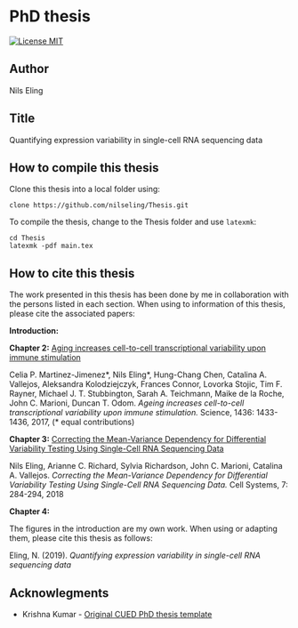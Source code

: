 PhD thesis
========================

[![License MIT](http://img.shields.io/badge/license-MIT-brightgreen.svg)](license.md)

## Author

Nils Eling

## Title

Quantifying expression variability in single-cell RNA sequencing data

## How to compile this thesis

Clone this thesis into a local folder using:

```{bash}
clone https://github.com/nilseling/Thesis.git
```

To compile the thesis, change to the Thesis folder and use `latexmk`:

```{bash}
cd Thesis
latexmk -pdf main.tex
```

## How to cite this thesis

The work presented in this thesis has been done by me in collaboration with the persons listed in each section. 
When using to information of this thesis, please cite the associated papers:

**Introduction:**  

**Chapter 2:** [Aging increases cell-to-cell transcriptional variability upon immune stimulation](http://science.sciencemag.org/content/355/6332/1433)

Celia P. Martinez-Jimenez\*, Nils  Eling\*, Hung-Chang Chen, Catalina A. Vallejos, Aleksandra Kolodziejczyk, Frances Connor, Lovorka Stojic, Tim F. Rayner, Michael J. T. Stubbington, Sarah A. Teichmann, Maike de la Roche, John C. Marioni, Duncan T. Odom.
_Ageing increases cell-to-cell transcriptional variability upon immune stimulation._ Science, 1436: 1433-1436, 2017, (\* equal contributions)

**Chapter 3:** [Correcting the Mean-Variance Dependency for Differential Variability Testing Using Single-Cell RNA Sequencing Data](https://www.cell.com/cell-systems/fulltext/S2405-4712(18)30278-3)

Nils Eling, Arianne C. Richard, Sylvia Richardson, John C. Marioni, Catalina A. Vallejos. 
_Correcting the Mean-Variance Dependency for Differential Variability Testing Using Single-Cell RNA Sequencing Data._ Cell Systems, 7: 284-294, 2018 

**Chapter 4:**

The figures in the introduction are my own work. 
When using or adapting them, please cite this thesis as follows:

Eling, N. (2019). _Quantifying expression variability in single-cell RNA sequencing data_

## Acknowlegments

*   Krishna Kumar - [Original CUED PhD thesis template](https://github.com/kks32/phd-thesis-template)
